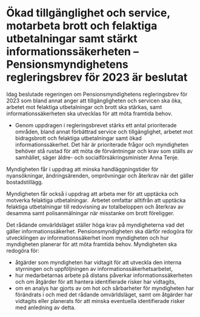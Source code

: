 # Ökad tillgänglighet och service, motarbeta brott och felaktiga utbetalningar samt stärkt informationssäkerheten – Pensionsmyndighetens regleringsbrev för 2023 är beslutat

Idag beslutade regeringen om Pensionsmyndighetens regleringsbrev för 2023 som bland annat anger att tillgängligheten och servicen ska öka, arbetet mot felaktiga utbetalningar och brott ska stärkas, samt informationssäkerheten ska utvecklas för att möta framtida behov.

- Genom uppdragen i regleringsbrevet stärks ett antal prioriterade områden, bland annat förbättrad service och tillgänglighet, arbetet mot bidragsbrott och felaktiga utbetalningar samt ökad informationssäkerhet. Det här är prioriterade frågor och myndigheten behöver stå rustad för att möta de förväntningar och krav som ställs av samhället, säger äldre- och socialförsäkringsminister Anna Tenje.

Myndigheten får i uppdrag att minska handläggningstider för nyansökningar, ändringsärenden, omprövningar och återkrav när det gäller bostadstillägg.

Myndigheten får också i uppdrag att arbeta mer för att upptäcka och motverka felaktiga utbetalningar.  Arbetet omfattar alltifrån att upptäcka felaktiga utbetalningar till redovisning av totalbeloppen och återkrav av desamma samt polisanmälningar när misstanke om brott föreligger.

Det rådande omvärldsläget ställer höga krav på myndigheterna vad det gäller informationssäkerhet. Pensionsmyndigheten ska därför redogöra för utvecklingen av informationssäkerhet inom myndigheten och hur myndigheten planerar för att möta framtida behov. Myndigheten ska redogöra för:

* åtgärder som myndigheten har vidtagit för att utveckla den interna styrningen och uppföljningen av informationssäkerhetsarbetet,
* hur medarbetarnas arbete på distans påverkar informationssäkerheten och om åtgärder för att hantera identifierade risker har vidtagits,
* om en analys har gjorts av om hot och sårbarheter för myndigheten har förändrats i och med det rådande omvärldsläget, samt om åtgärder har vidtagits eller planerats för att minska eventuella identifierade risker med anledning av detta.
